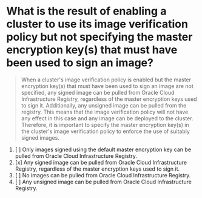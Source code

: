 # What is the result of enabling a cluster to use its image verification policy but not specifying the master encryption key(s) that must have been used to sign an image?

> When a cluster's image verification policy is enabled but the master encryption key(s) that must have been used to sign an image are not specified, any signed image can be pulled from Oracle Cloud Infrastructure Registry, regardless of the master encryption keys used to sign it. Additionally, any unsigned image can be pulled from the registry. This means that the image verification policy will not have any effect in this case and any image can be deployed to the cluster. Therefore, it is important to specify the master encryption key(s) in the cluster's image verification policy to enforce the use of suitably signed images.

1. [ ] Only images signed using the default master encryption key can be pulled from Oracle Cloud Infrastructure Registry.
1. [x] Any signed image can be pulled from Oracle Cloud Infrastructure Registry, regardless of the master encryption keys used to sign it.
1. [ ] No images can be pulled from Oracle Cloud Infrastructure Registry.
1. [ ] Any unsigned image can be pulled from Oracle Cloud Infrastructure Registry.